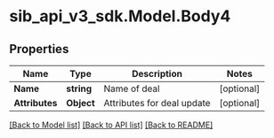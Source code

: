 # sib_api_v3_sdk.Model.Body4
## Properties

Name | Type | Description | Notes
------------ | ------------- | ------------- | -------------
**Name** | **string** | Name of deal | [optional] 
**Attributes** | **Object** | Attributes for deal update | [optional] 

[[Back to Model list]](../README.md#documentation-for-models) [[Back to API list]](../README.md#documentation-for-api-endpoints) [[Back to README]](../README.md)

